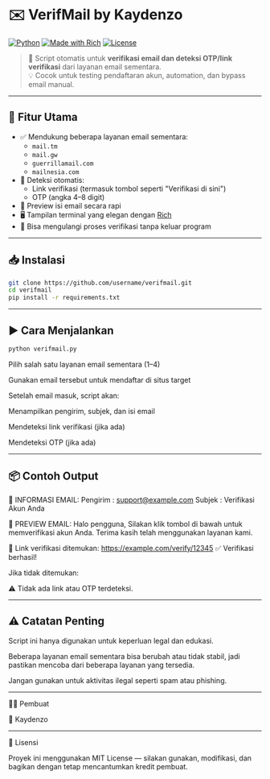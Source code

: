# ✉️ VerifMail by Kaydenzo

[![Python](https://img.shields.io/badge/Python-3.7%2B-blue)](https://www.python.org/)
[![Made with Rich](https://img.shields.io/badge/UI-Rich-28a745)](https://github.com/Textualize/rich)
[![License](https://img.shields.io/badge/license-MIT-brightgreen.svg)](LICENSE)

> 🔐 Script otomatis untuk **verifikasi email dan deteksi OTP/link verifikasi** dari layanan email sementara.  
> 💡 Cocok untuk testing pendaftaran akun, automation, dan bypass email manual.

---

## 🚀 Fitur Utama

- ✅ Mendukung beberapa layanan email sementara:
  - `mail.tm`
  - `mail.gw`
  - `guerrillamail.com`
  - `mailnesia.com`
- 🔗 Deteksi otomatis:
  - Link verifikasi (termasuk tombol seperti "Verifikasi di sini")
  - OTP (angka 4–8 digit)
- 📩 Preview isi email secara rapi
- 🖥️ Tampilan terminal yang elegan dengan [Rich](https://github.com/Textualize/rich)
- 🔄 Bisa mengulangi proses verifikasi tanpa keluar program

---

## 📥 Instalasi

```bash
git clone https://github.com/username/verifmail.git
cd verifmail
pip install -r requirements.txt
```

---

## ▶️ Cara Menjalankan
```bash
python verifmail.py
```
Pilih salah satu layanan email sementara (1–4)

Gunakan email tersebut untuk mendaftar di situs target

Setelah email masuk, script akan:

Menampilkan pengirim, subjek, dan isi email

Mendeteksi link verifikasi (jika ada)

Mendeteksi OTP (jika ada)



---

## 📦 Contoh Output

📩 INFORMASI EMAIL:
Pengirim : support@example.com
Subjek   : Verifikasi Akun Anda

📨 PREVIEW EMAIL:
Halo pengguna,
Silakan klik tombol di bawah untuk memverifikasi akun Anda.
Terima kasih telah menggunakan layanan kami.

🔗 Link verifikasi ditemukan: https://example.com/verify/12345
✅ Verifikasi berhasil!

Jika tidak ditemukan:

⚠️ Tidak ada link atau OTP terdeteksi.


---

## ⚠️ Catatan Penting

Script ini hanya digunakan untuk keperluan legal dan edukasi.

Beberapa layanan email sementara bisa berubah atau tidak stabil, jadi pastikan mencoba dari beberapa layanan yang tersedia.

Jangan gunakan untuk aktivitas ilegal seperti spam atau phishing.



---

🙋‍♂️ Pembuat

👤 Kaydenzo


---

📄 Lisensi

Proyek ini menggunakan MIT License — silakan gunakan, modifikasi, dan bagikan dengan tetap mencantumkan kredit pembuat.
